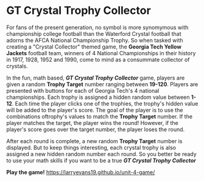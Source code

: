 # GT Crystal Trophy Collector  

For fans of the present generation, no symbol is more synomymous with championship college football than the Waterford Crystal football that adorns the AFCA National Championship Trophy.  So when tasked with creating a "Crystal Collector" themed game, the **Georgia Tech Yellow Jackets** football team, winners of 4 National Championships in their history in 1917, 1928, 1952 and 1990, come to mind as a consummate collector of crystals.  

In the fun, math based, **_GT Crystal Trophy Collector_** game, players are given a random **Trophy Target** number ranging between **19-120**.  Players are presented with buttons for each of Georgia Tech's 4 national championships.  Each trophy is assigned a hidden random value between **1-12**.  Each time the player clicks one of the trophies, the trophy's hidden value will be added to the player's score.  The goal of the player is to use the combinations oftrophy's values to match the **Trophy Target** number.  If the player matches the target, the player wins the round!  However, if the player's score goes over the target number, the player loses the round.  

After each round is complete, a new random **Trophy Target** number is displayed.  But to keep things interesting, each crystal trophy is also assigned a new hidden random number each round.  So you better be ready to use your math skills if you want to be a true **_GT Crystal Trophy Collector_**

**Play the game!** https://larryevans19.github.io/unit-4-game/ 